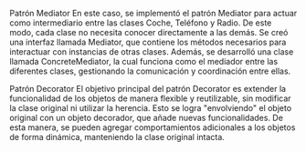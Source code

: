 Patrón Mediator
En este caso, se implementó el patrón Mediator para actuar como intermediario entre las clases Coche, Teléfono y Radio. De este modo, cada clase no necesita conocer directamente a las demás. Se creó una interfaz llamada Mediator, que contiene los métodos necesarios para interactuar con instancias de otras clases. Además, se desarrolló una clase llamada ConcreteMediator, la cual funciona como el mediador entre las diferentes clases, gestionando la comunicación y coordinación entre ellas.

Patrón Decorator
El objetivo principal del patrón Decorator es extender la funcionalidad de los objetos de manera flexible y reutilizable, sin modificar la clase original ni utilizar la herencia. Esto se logra "envolviendo" el objeto original con un objeto decorador, que añade nuevas funcionalidades. De esta manera, se pueden agregar comportamientos adicionales a los objetos de forma dinámica, manteniendo la clase original intacta.
